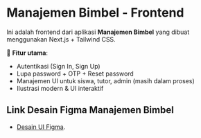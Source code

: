 # Manajemen Bimbel - Frontend

Ini adalah frontend dari aplikasi **Manajemen Bimbel** yang dibuat menggunakan Next.js + Tailwind CSS.

🎯 **Fitur utama**:
- Autentikasi (Sign In, Sign Up)
- Lupa password + OTP + Reset password
- Manajemen UI untuk siswa, tutor, admin (masih dalam proses)
- Ilustrasi modern & UI interaktif

## Link Desain Figma Manajemen Bimbel

- [Desain UI Figma](https://www.figma.com/design/xJptZfx4oK4eYOSoDRPeAE/UI-UX-LMS---Gluon-IT?node-id=0-1&t=0Rk034BKqJzwQqM3-1).
